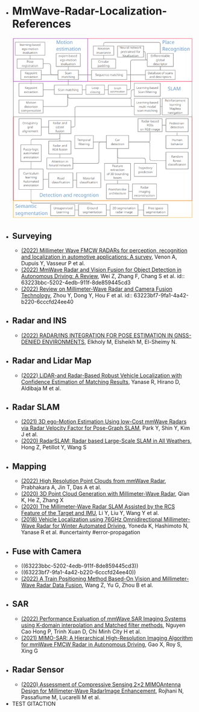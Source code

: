 - # MmWave-Radar-Localization-References
  ![image.png](../assets/image_1663203277420_0.png)
- ## Surveying
	- [(2022) Millimeter Wave FMCW RADARs for perception, recognition and localization in automotive applications: A survey](https://ieeexplore.ieee.org/stamp/stamp.jsp?tp=&arnumber=9760104), Venon A, Dupuis Y, Vasseur P et al.
	- [(2022) MmWave Radar and Vision Fusion for Object Detection in Autonomous Driving: A Review](https://doi.org/10.3390/s22072542), Wei Z, Zhang F, Chang S et al.
	  id:: 63223bbc-5202-4edb-911f-8de859445cd3
	- [(2022) Review on Millimeter-Wave Radar and Camera Fusion Technology](https://creativecommons.org/licenses/by/4.0/), Zhou Y, Dong Y, Hou F et al.
	  id:: 63223bf7-9fa1-4a42-b220-6cccfd24ee40
- ## Radar and INS
	- [(2022) RADAR/INS INTEGRATION FOR POSE ESTIMATION IN GNSS-DENIED ENVIRONMENTS](https://www.int-arch-photogramm-remote-sens-spatial-inf-sci.net/XLIII-B1-2022/137/2022/isprs-archives-XLIII-B1-2022-137-2022.pdf), Elkholy M, Elsheikh M, El-Sheimy N.
- ## Radar and Lidar Map
	- [(2022) LiDAR-and Radar-Based Robust Vehicle Localization with Confidence Estimation of Matching Results](https://www.mdpi.com/1424-8220/22/9/3545/htm), Yanase R, Hirano D, Aldibaja M et al.
- ## Radar SLAM
	- [(2021) 3D ego-Motion Estimation Using low-Cost mmWave Radars via Radar Velocity Factor for Pose-Graph SLAM](https://ieeexplore.ieee.org/abstract/document/9495184), Park Y, Shin Y, Kim J et al.
	- [(2020) RadarSLAM: Radar based Large-Scale SLAM in All Weathers](https://ieeexplore.ieee.org/abstract/document/9341287), Hong Z, Petillot Y, Wang S
- ## Mapping
	- [(2022) High Resolution Point Clouds from mmWave Radar](https://arxiv.org/abs/2206.09273), Prabhakara A, Jin T, Das A et al.
	- [(2020) 3D Point Cloud Generation with Millimeter-Wave Radar](https://doi.org/10.1145/3432221), Qian K, He Z, Zhang X
	- [(2020) The Millimeter-Wave Radar SLAM Assisted by the RCS Feature of the Target and IMU](https://www.mdpi.com/1424-8220/20/18/5421), Li Y, Liu Y, Wang Y et al.
	- [(2018) Vehicle Localization using 76GHz Omnidirectional Millimeter-Wave Radar for Winter Automated Driving](https://ieeexplore.ieee.org/abstract/document/8500378), Yoneda K, Hashimoto N, Yanase R et al. #uncertainty #error-propagation
- ## Fuse with Camera
	- ((63223bbc-5202-4edb-911f-8de859445cd3))
	- ((63223bf7-9fa1-4a42-b220-6cccfd24ee40))
	- [(2022) A Train Positioning Method Based-On Vision and Millimeter-Wave Radar Data Fusion](https://www.ieee.org/publications/rights/index.html), Wang Z, Yu G, Zhou B et al.
- ## SAR
	- [(2022) Performance Evaluation of mmWave SAR Imaging Systems using K-domain interpolation and Matched filter methods](https://ieeexplore.ieee.org/abstract/document/9852019), Nguyen Cao Hong P, Trinh Xuan D, Chi Minh City H et al.
	- [(2021) MIMO-SAR: A Hierarchical High-Resolution Imaging Algorithm for mmWave FMCW Radar in Autonomous Driving](https://www.ieee.org/publications/rights/index.html), Gao X, Roy S, Xing G
- ## Radar Sensor
	- [(2020) Assessment of Compressive Sensing 2×2 MIMOAntenna Design for Millimeter-Wave RadarImage Enhancement]([www.mdpi.com/journal/electronics](https://www.mdpi.com/2079-9292/9/4/624)), Rojhani N, Passafiume M, Lucarelli M et al.
- TEST GITACTION